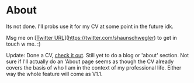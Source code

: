 # About

Its not done. I'll probs use it for my CV at some point in the future idk.

Msg me on [[Twitter URL](https://img.shields.io/twitter/url/https/twitter.com/shaunschwegler.svg?style=social&label=twttr%20%40shaunschwegler)](https://twitter.com/shaunschwegler) to get in touch w me. :)

Update: Done a CV, [check it out](https://shaunschwegler.github.io/cv "Curriculum Vitae"). Still yet to do a blog or 'about' section. Not sure if I'll actually do an 'About page seems as though the CV already covers the basis of who I am in the context of my professional life. Either way the whole feature will come as V1.1.
